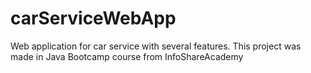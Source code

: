 # carServiceWebApp
Web application for car service with several features. This project was made in Java Bootcamp course from InfoShareAcademy
